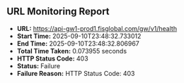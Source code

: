 ## URL Monitoring Report

- **URL:** https://api-gw1-prod1.fisglobal.com/gw/v1/health
- **Start Time:** 2025-09-10T23:48:32.733012
- **End Time:** 2025-09-10T23:48:32.806967
- **Total Time Taken:** 0.073955 seconds
- **HTTP Status Code:** 403
- **Status:** Failure
- **Failure Reason:** HTTP Status Code: 403
